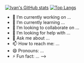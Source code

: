 [![Ivan's GitHub stats](https://github-readme-stats.vercel.app/api?username=IvanLopesGit&show_icons=true&theme=tokyonight&border_color=316dca)](https://github.com/anuraghazra/)
[![Top Langs](https://github-readme-stats.vercel.app/api/top-langs/?username=IvanLopesGit)](https://github.com/anuraghazra/github-readme-stats)

- 🔭 I’m currently working on ...
- 🌱 I’m currently learning ...
- 👯 I’m looking to collaborate on ...
- 🤔 I’m looking for help with ...
- 💬 Ask me about ...
- 📫 How to reach me: ...
- 😄 Pronouns: ...
- ⚡ Fun fact: ...
-->
